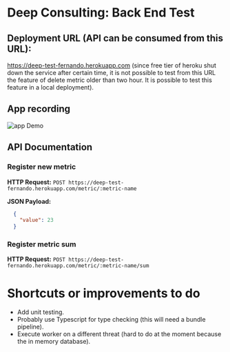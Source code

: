 # Deep Consulting: Back End Test

## Deployment URL (API can be consumed from this URL):

https://deep-test-fernando.herokuapp.com (since free tier of heroku shut down the service after certain time, it is not possible to test from this URL the feature of delete metric older than two hour. It is possible to test this feature in a local deployment).

## App recording

![app Demo](https://github.com/nandodrw/deep-test-backend/blob/master/assets/Screen%20Recording%202020-06-12%20at%2019.41.05.gif)

## API Documentation

### Register new metric

**HTTP Request:** `POST https://deep-test-fernando.herokuapp.com/metric/:metric-name`

**JSON Payload:**

```json
  {
    "value": 23
  }
```

### Register metric sum

**HTTP Request:** `POST https://deep-test-fernando.herokuapp.com/metric/:metric-name/sum`

# Shortcuts or improvements to do

* Add unit testing.
* Probably use Typescript for type checking (this will need a bundle pipeline).
* Execute worker on a different threat (hard to do at the moment because the in memory database).
